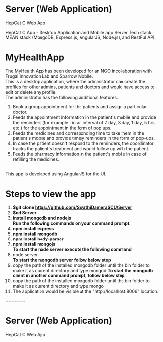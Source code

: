 # Server (Web Application)
HepCat C Web App

HepCat C App - Desktop Application and Mobile app Server 
Tech stack: MEAN stack (MongoDB, Express.js, AngularJS, Node.js), and RestFul API.

# MyHealthApp

The MyHealth App has been developed for an NGO incollaboration with Frugal Innovation Lab and Sparrow Mobile. <br>
This is a desktop application, where the administrator can create the profiles for other admins, patients and doctors and would have access to edit or delete any profile.<br>
The administrator has the following additional features.<br>
1. Book a group appointment for the patients and assign a particular doctor.<br>
2. Feeds the appointment information in the patient's mobile and provide the reminders (for example : in an interval of 7 day, 3 day, 1 day, 5 hrs etc.) for the appointment in the form of pop ups.<br>
3. Feeds the medicines and corresponding time to take them in the patient's mobile and provide timely reminders in the form of pop-ups.<br>
4. In case the patient doesn't respond to the reminders, the coordinator tracks the patient's treatment and would follow up with the patient.<br>
5. Feeds the pharmacy information in the patient's mobile in case of refilling the medicines.<br><br>

This app is developed using AngularJS for the UI.<br>

# Steps to view the app
1. <b> $git clone https://github.com/SwathiDameraSCU/Server</b></br>
2. <b> $cd Server</b></br>
2. <b> install mongodb and nodejs </b></br>
<b> Run the following commands on your command prompt. </b></br>
3. <b> npm install express </b></br>
4. <b> npm install mongodb </b></br>
5. <b> npm install body-parser </b></br>
6. <b> npm install mongojs </b></br>
<b>To start the node server execute the following command</b><br>
7. node server</br>
<b>To start the mongodb server follow below step</b></br>
8. copy the path of the installed mongodb folder until the bin folder to make it as current directory and type mongod
<b>To start the mongodb client in another command prompt, follow below step</b></br>
9. copy the path of the installed mongodb folder until the bin folder to make it as current directory and type mongo</br>
10. The application would be visible at the "http://localhost:8006" location.

=======
# Server (Web Application)
HepCat C Web App






